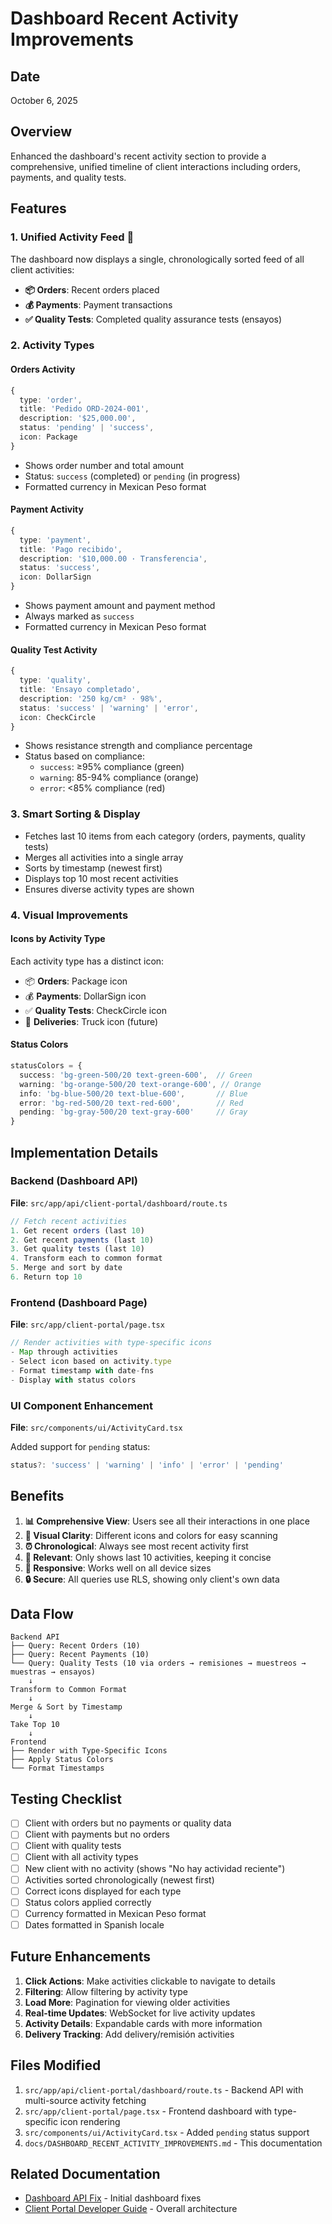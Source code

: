 # Dashboard Recent Activity Improvements

## Date
October 6, 2025

## Overview
Enhanced the dashboard's recent activity section to provide a comprehensive, unified timeline of client interactions including orders, payments, and quality tests.

## Features

### 1. Unified Activity Feed 🎯
The dashboard now displays a single, chronologically sorted feed of all client activities:

- **📦 Orders**: Recent orders placed
- **💰 Payments**: Payment transactions
- **✅ Quality Tests**: Completed quality assurance tests (ensayos)

### 2. Activity Types

#### Orders Activity
```typescript
{
  type: 'order',
  title: 'Pedido ORD-2024-001',
  description: '$25,000.00',
  status: 'pending' | 'success',
  icon: Package
}
```
- Shows order number and total amount
- Status: `success` (completed) or `pending` (in progress)
- Formatted currency in Mexican Peso format

#### Payment Activity
```typescript
{
  type: 'payment',
  title: 'Pago recibido',
  description: '$10,000.00 · Transferencia',
  status: 'success',
  icon: DollarSign
}
```
- Shows payment amount and payment method
- Always marked as `success`
- Formatted currency in Mexican Peso format

#### Quality Test Activity
```typescript
{
  type: 'quality',
  title: 'Ensayo completado',
  description: '250 kg/cm² · 98%',
  status: 'success' | 'warning' | 'error',
  icon: CheckCircle
}
```
- Shows resistance strength and compliance percentage
- Status based on compliance:
  - `success`: ≥95% compliance (green)
  - `warning`: 85-94% compliance (orange)
  - `error`: <85% compliance (red)

### 3. Smart Sorting & Display
- Fetches last 10 items from each category (orders, payments, quality tests)
- Merges all activities into a single array
- Sorts by timestamp (newest first)
- Displays top 10 most recent activities
- Ensures diverse activity types are shown

### 4. Visual Improvements

#### Icons by Activity Type
Each activity type has a distinct icon:
- 📦 **Orders**: Package icon
- 💰 **Payments**: DollarSign icon
- ✅ **Quality Tests**: CheckCircle icon
- 🚚 **Deliveries**: Truck icon (future)

#### Status Colors
```typescript
statusColors = {
  success: 'bg-green-500/20 text-green-600',  // Green
  warning: 'bg-orange-500/20 text-orange-600', // Orange
  info: 'bg-blue-500/20 text-blue-600',       // Blue
  error: 'bg-red-500/20 text-red-600',        // Red
  pending: 'bg-gray-500/20 text-gray-600'     // Gray
}
```

## Implementation Details

### Backend (Dashboard API)
**File**: `src/app/api/client-portal/dashboard/route.ts`

```typescript
// Fetch recent activities
1. Get recent orders (last 10)
2. Get recent payments (last 10)
3. Get quality tests (last 10)
4. Transform each to common format
5. Merge and sort by date
6. Return top 10
```

### Frontend (Dashboard Page)
**File**: `src/app/client-portal/page.tsx`

```typescript
// Render activities with type-specific icons
- Map through activities
- Select icon based on activity.type
- Format timestamp with date-fns
- Display with status colors
```

### UI Component Enhancement
**File**: `src/components/ui/ActivityCard.tsx`

Added support for `pending` status:
```typescript
status?: 'success' | 'warning' | 'info' | 'error' | 'pending'
```

## Benefits

1. **📊 Comprehensive View**: Users see all their interactions in one place
2. **🎨 Visual Clarity**: Different icons and colors for easy scanning
3. **⏰ Chronological**: Always see most recent activity first
4. **🎯 Relevant**: Only shows last 10 activities, keeping it concise
5. **📱 Responsive**: Works well on all device sizes
6. **🔒 Secure**: All queries use RLS, showing only client's own data

## Data Flow

```
Backend API
├── Query: Recent Orders (10)
├── Query: Recent Payments (10)
└── Query: Quality Tests (10 via orders → remisiones → muestreos → muestras → ensayos)
    ↓
Transform to Common Format
    ↓
Merge & Sort by Timestamp
    ↓
Take Top 10
    ↓
Frontend
├── Render with Type-Specific Icons
├── Apply Status Colors
└── Format Timestamps
```

## Testing Checklist

- [ ] Client with orders but no payments or quality data
- [ ] Client with payments but no orders
- [ ] Client with quality tests
- [ ] Client with all activity types
- [ ] New client with no activity (shows "No hay actividad reciente")
- [ ] Activities sorted chronologically (newest first)
- [ ] Correct icons displayed for each type
- [ ] Status colors applied correctly
- [ ] Currency formatted in Mexican Peso format
- [ ] Dates formatted in Spanish locale

## Future Enhancements

1. **Click Actions**: Make activities clickable to navigate to details
2. **Filtering**: Allow filtering by activity type
3. **Load More**: Pagination for viewing older activities
4. **Real-time Updates**: WebSocket for live activity updates
5. **Activity Details**: Expandable cards with more information
6. **Delivery Tracking**: Add delivery/remisión activities

## Files Modified

1. `src/app/api/client-portal/dashboard/route.ts` - Backend API with multi-source activity fetching
2. `src/app/client-portal/page.tsx` - Frontend dashboard with type-specific icon rendering
3. `src/components/ui/ActivityCard.tsx` - Added `pending` status support
4. `docs/DASHBOARD_RECENT_ACTIVITY_IMPROVEMENTS.md` - This documentation

## Related Documentation

- [Dashboard API Fix](./DASHBOARD_API_FIX.md) - Initial dashboard fixes
- [Client Portal Developer Guide](./CLIENT_PORTAL_DEVELOPER_GUIDE_iOS26.md) - Overall architecture

